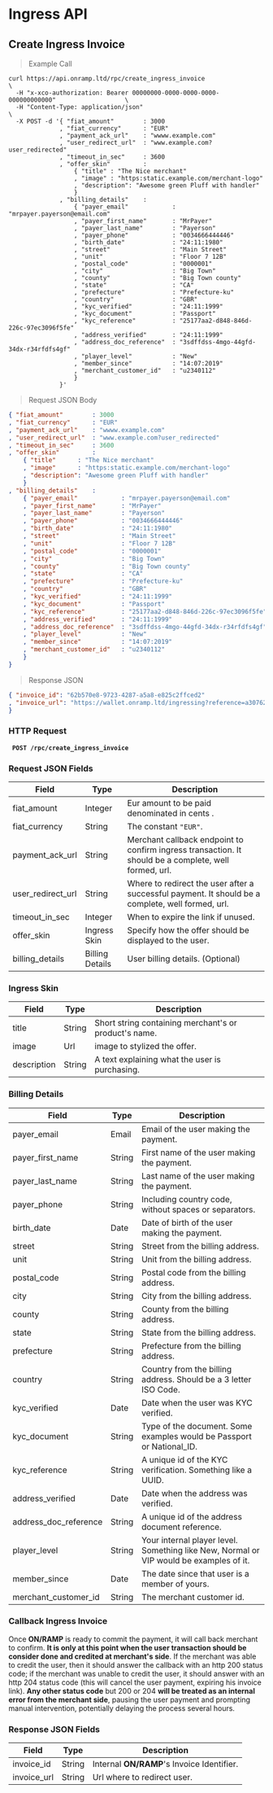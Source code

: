 # Ingress API

## Create Ingress Invoice

> Example Call

```shell
curl https://api.onramp.ltd/rpc/create_ingress_invoice                                    \
  -H "x-xco-authorization: Bearer 00000000-0000-0000-0000-000000000000"                   \
  -H "Content-Type: application/json"                                                     \
  -X POST -d '{ "fiat_amount"        : 3000
              , "fiat_currency"      : "EUR"
              , "payment_ack_url"    : "wwww.example.com"
              , "user_redirect_url"  : "www.example.com?user_redirected"
              , "timeout_in_sec"     : 3600
              , "offer_skin"         :
                  { "title" : "The Nice merchant"
                  , "image" : "https:static.example.com/merchant-logo"
                  , "description": "Awesome green Pluff with handler"
                  }
              , "billing_details"    :
                  { "payer_email"            : "mrpayer.payerson@email.com"
                  , "payer_first_name"       : "MrPayer"
                  , "payer_last_name"        : "Payerson"
                  , "payer_phone"            : "0034666444446"
                  , "birth_date"             : "24:11:1980"
                  , "street"                 : "Main Street"
                  , "unit"                   : "Floor 7 12B"
                  , "postal_code"            : "0000001"
                  , "city"                   : "Big Town"
                  , "county"                 : "Big Town county"
                  , "state"                  : "CA"
                  , "prefecture"             : "Prefecture-ku"
                  , "country"                : "GBR"
                  , "kyc_verified"           : "24:11:1999"
                  , "kyc_document"           : "Passport"
                  , "kyc_reference"          : "25177aa2-d848-846d-226c-97ec3096f5fe"
                  , "address_verified"       : "24:11:1999"
                  , "address_doc_reference"  : "3sdffdss-4mgo-44gfd-34dx-r34rfdfs4gf"
                  , "player_level"           : "New"
                  , "member_since"           : "14:07:2019"
                  , "merchant_customer_id"   : "u2340112"
                  }
              }'
```

> Request JSON Body

```json
{ "fiat_amount"        : 3000
, "fiat_currency"      : "EUR"
, "payment_ack_url"    : "wwww.example.com"
, "user_redirect_url"  : "www.example.com?user_redirected"
, "timeout_in_sec"     : 3600
, "offer_skin"         :
    { "title"      : "The Nice merchant"
    , "image"      : "https:static.example.com/merchant-logo"
    , "description": "Awesome green Pluff with handler"
    }
, "billing_details"    :
    { "payer_email"            : "mrpayer.payerson@email.com"
    , "payer_first_name"       : "MrPayer"
    , "payer_last_name"        : "Payerson"
    , "payer_phone"            : "0034666444446"
    , "birth_date"             : "24:11:1980"
    , "street"                 : "Main Street"
    , "unit"                   : "Floor 7 12B"
    , "postal_code"            : "0000001"
    , "city"                   : "Big Town"
    , "county"                 : "Big Town county"
    , "state"                  : "CA"
    , "prefecture"             : "Prefecture-ku"
    , "country"                : "GBR"
    , "kyc_verified"           : "24:11:1999"
    , "kyc_document"           : "Passport"
    , "kyc_reference"          : "25177aa2-d848-846d-226c-97ec3096f5fe"
    , "address_verified"       : "24:11:1999"
    , "address_doc_reference"  : "3sdffdss-4mgo-44gfd-34dx-r34rfdfs4gf"
    , "player_level"           : "New"
    , "member_since"           : "14:07:2019"
    , "merchant_customer_id"   : "u2340112"
    }
}

```

> Response JSON

```json
{ "invoice_id": "62b570e8-9723-4287-a5a8-e825c2ffced2"
, "invoice_url": "https://wallet.onramp.ltd/ingressing?reference=a3076265-138d-4be6-89fb-d50427adaf4e"
}
```



### HTTP Request

<aside class="success"><b><code> POST /rpc/create_ingress_invoice </code></b></aside>

### Request JSON Fields

Field             |   Type          | Description
----------------- | --------------- | ---------
fiat_amount       | Integer         | Eur amount to be paid denominated in cents .
fiat_currency     | String          | The constant `"EUR"`.
payment_ack_url   | String          | Merchant callback endpoint to confirm ingress transaction. It should be a complete, well formed, url.
user_redirect_url | String          | Where to redirect the user after a successful payment. It should be a complete, well formed, url.
timeout_in_sec    | Integer         | When to expire the link if unused.
offer_skin        | Ingress Skin    | Specify how the offer should be displayed to the user.
billing_details   | Billing Details | User billing details. (Optional)

### Ingress Skin

Field             |   Type      | Description
----------------- | ----------- | ---------
title             | String      | Short string containing merchant's or product's name.
image             | Url         | image to stylized the offer.
description       | String      | A text explaining what the user is purchasing.

### Billing Details

Field                 |   Type      | Description
--------------------- | ----------- | ---------
payer_email           | Email       | Email of the user making the payment.
payer_first_name      | String      | First name of the user making the payment.
payer_last_name       | String      | Last name of the user making the payment.
payer_phone           | String      | Including country code, without spaces or separators.
birth_date            | Date        | Date of birth of the user making the payment.
street                | String      | Street from the billing address.
unit                  | String      | Unit from the billing address.
postal_code           | String      | Postal code from the billing address.
city                  | String      | City from the billing address.
county                | String      | County from the billing address.
state                 | String      | State from the billing address.
prefecture            | String      | Prefecture from the billing address.
country               | String      | Country from the billing address. Should be a 3 letter ISO Code.
kyc_verified          | Date        | Date when the user was KYC verified.
kyc_document          | String      | Type of the document. Some examples would be Passport or National_ID.
kyc_reference         | String      | A unique id of the KYC verification. Something like a UUID.
address_verified      | Date        | Date when the address was verified.
address_doc_reference | String      | A unique id of the address document reference.
player_level          | String      | Your internal player level. Something like New, Normal or VIP would be examples of it.
member_since          | Date        | The date since that user is a member of yours.
merchant_customer_id  | String      | The merchant customer id.


### Callback Ingress Invoice

Once **ON/RAMP** is ready to commit the payment, it will call back merchant to confirm. **It is only at this point
when the user transaction should be consider done and credited at merchant's side**. If the merchant was able to
credit the user, then it should answer the callback with an http 200 status code; if the merchant was unable to
credit the user, it should answer with an http 204 status code (this will cancel the user payment, expiring his
invoice link). **Any other status code** but 200 or 204 **will be treated as an internal error from the merchant side**,
pausing the user payment and prompting manual intervention, potentially delaying the process several hours.

### Response JSON Fields

Field       | Type    | Description
----------- | ------- | -----------
invoice_id  | String  | Internal **ON/RAMP**'s Invoice Identifier.
invoice_url | String  | Url where to redirect user.

